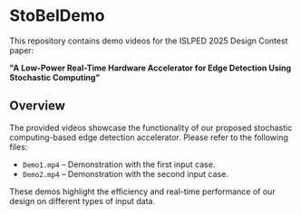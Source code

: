 # StoBelDemo

This repository contains demo videos for the ISLPED 2025 Design Contest paper:

**"A Low-Power Real-Time Hardware Accelerator for Edge Detection Using Stochastic Computing"**

## Overview

The provided videos showcase the functionality of our proposed stochastic computing-based edge detection accelerator. Please refer to the following files:

- `Demo1.mp4` – Demonstration with the first input case.
- `Demo2.mp4` – Demonstration with the second input case.

These demos highlight the efficiency and real-time performance of our design on different types of input data.
